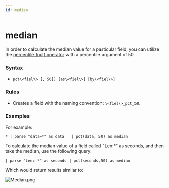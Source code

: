 ```yaml
---
id: median
---
```


# median

In order to calculate the median value for a particular field, you can
utilize the [percentile (pct)
operator](percentile-(pct).md "percentile (pct)") with a percentile
argument of 50.

### Syntax

* `pct\<fiel\> [, 50]) [as\<fiel\>] [by\<fiel\>]`

### Rules

* Creates a field with the naming convention: `\<fiel\>_pct_50`.

### Examples

For example:

`* | parse "data=*" as data   | pct(data, 50) as median`

To calculate the median value of a field called "Len:\*" as seconds, and
then take the median, use the following query:

`| parse "Len: *" as seconds | pct(seconds,50) as median`

Which would return results similar to:

![Median.png](../../static/img/Search-Query-Language/aaGroup/median/Median.png)
